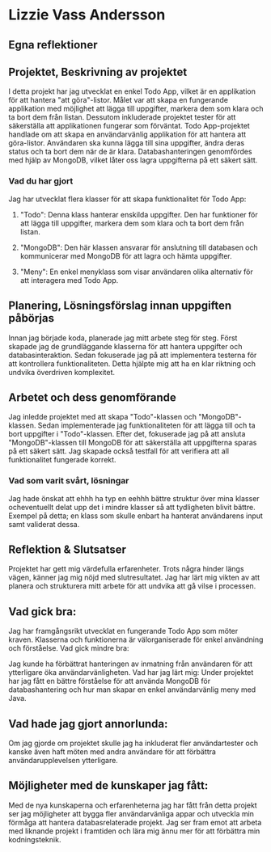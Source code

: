 # Lizzie Vass Andersson

## Egna reflektioner

## Projektet, Beskrivning av projektet
I detta projekt har jag utvecklat en enkel Todo App, vilket är en applikation för att hantera "att göra"-listor. Målet var att skapa en fungerande applikation med möjlighet att lägga till uppgifter, markera dem som klara och ta bort dem från listan. Dessutom inkluderade projektet tester för att säkerställa att applikationen fungerar som förväntat.
Todo App-projektet handlade om att skapa en användarvänlig applikation för att hantera att göra-listor. Användaren ska kunna lägga till sina uppgifter, ändra deras status och ta bort dem när de är klara. Databashanteringen genomfördes med hjälp av MongoDB, vilket låter oss lagra uppgifterna på ett säkert sätt.



### Vad du har gjort
Jag har utvecklat flera klasser för att skapa funktionalitet för Todo App:

1. "Todo": Denna klass hanterar enskilda uppgifter. Den har funktioner för att lägga till uppgifter, markera dem som klara och ta bort dem från listan.

2. "MongoDB": Den här klassen ansvarar för anslutning till databasen och kommunicerar med MongoDB för att lagra och hämta uppgifter.

3. "Meny": En enkel menyklass som visar användaren olika alternativ för att interagera med Todo App.

## Planering, Lösningsförslag innan uppgiften påbörjas
Innan jag började koda, planerade jag mitt arbete steg för steg. Först skapade jag de grundläggande klasserna för att hantera uppgifter och databasinteraktion. Sedan fokuserade jag på att implementera testerna för att kontrollera funktionaliteten. Detta hjälpte mig att ha en klar riktning och undvika överdriven komplexitet.



## Arbetet och dess genomförande
Jag inledde projektet med att skapa "Todo"-klassen och "MongoDB"-klassen. Sedan implementerade jag funktionaliteten för att lägga till och ta bort uppgifter i "Todo"-klassen. Efter det, fokuserade jag på att ansluta "MongoDB"-klassen till MongoDB för att säkerställa att uppgifterna sparas på ett säkert sätt. Jag skapade också testfall för att verifiera att all funktionalitet fungerade korrekt.

### Vad som varit svårt, lösningar
Jag hade önskat att ehhh ha typ en eehhh bättre struktur över mina klasser ocheventuellt delat upp det i mindre klasser så att tydligheten blivit bättre. Exempel på detta;
en klass som skulle enbart ha hanterat användarens input samt validerat dessa.


## Reflektion & Slutsatser


Projektet har gett mig värdefulla erfarenheter. Trots några hinder längs vägen, känner jag mig nöjd med slutresultatet. Jag har lärt mig vikten av att planera och strukturera mitt arbete för att undvika att gå vilse i processen.

## Vad gick bra:

Jag har framgångsrikt utvecklat en fungerande Todo App som möter kraven.
Klasserna och funktionerna är välorganiserade för enkel användning och förståelse.
Vad gick mindre bra:

Jag kunde ha förbättrat hanteringen av inmatning från användaren för att ytterligare öka användarvänligheten.
Vad har jag lärt mig:
Under projektet har jag fått en bättre förståelse för att använda MongoDB för databashantering och hur man skapar en enkel användarvänlig meny med Java.

## Vad hade jag gjort annorlunda:
Om jag gjorde om projektet skulle jag ha inkluderat fler användartester och kanske även haft möten med andra användare för att förbättra användarupplevelsen ytterligare.

## Möjligheter med de kunskaper jag fått:
Med de nya kunskaperna och erfarenheterna jag har fått från detta projekt ser jag möjligheter att bygga fler användarvänliga appar och utveckla min förmåga att hantera databasrelaterade projekt. Jag ser fram emot att arbeta med liknande projekt i framtiden och lära mig ännu mer för att förbättra min kodningsteknik.
